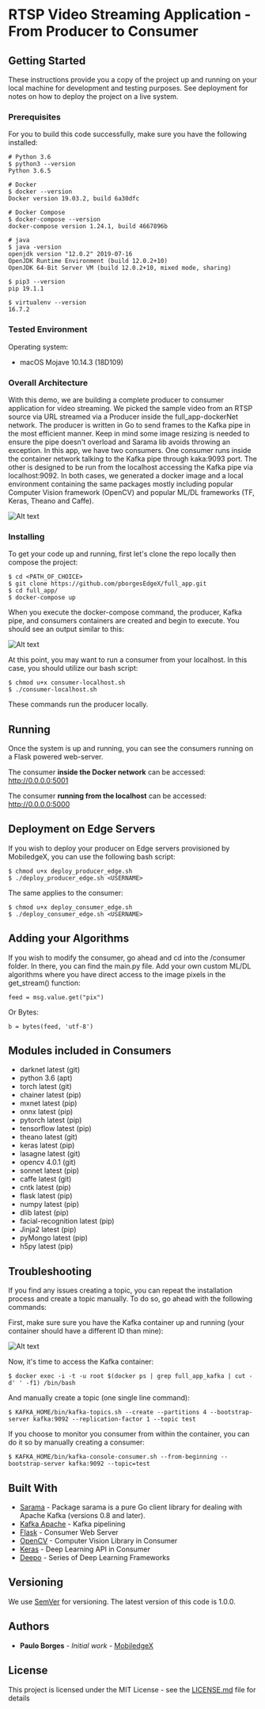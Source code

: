 # RTSP Video Streaming Application - From Producer to Consumer

## Getting Started

These instructions provide you a copy of the project up and running on your local machine for development and testing purposes. See deployment for notes on how to deploy the project on a live system.

### Prerequisites

For you to build this code successfully, make sure you have the following installed:

```
# Python 3.6
$ python3 --version
Python 3.6.5

# Docker
$ docker --version
Docker version 19.03.2, build 6a30dfc

# Docker Compose
$ docker-compose --version
docker-compose version 1.24.1, build 4667896b

# java
$ java -version
openjdk version "12.0.2" 2019-07-16
OpenJDK Runtime Environment (build 12.0.2+10)
OpenJDK 64-Bit Server VM (build 12.0.2+10, mixed mode, sharing)

$ pip3 --version
pip 19.1.1

$ virtualenv --version
16.7.2

```
### Tested Environment
Operating system:
* macOS Mojave 10.14.3 (18D109)

### Overall Architecture
With this demo, we are building a complete producer to consumer application for video streaming. We picked the sample video from an RTSP source via URL streamed via a Producer inside the full_app-dockerNet network. The producer is written in Go to send frames to the Kafka pipe in the most efficient manner. Keep in mind some image resizing is needed to ensure the pipe doesn't overload and Sarama lib avoids throwing an exception. In this app, we have two consumers. One consumer runs inside the container network talking to the Kafka pipe through kaka:9093 port. The other is designed to be run from the localhost accessing the Kafka pipe via localhost:9092. In both cases, we generated a docker image and a local environment containing the same packages mostly including popular Computer Vision framework (OpenCV) and popular ML/DL frameworks (TF, Keras, Theano and Caffe).

![Alt text](readme_img/kafka_architecture.jpg?raw=true "Architecture")

### Installing

To get your code up and running, first let's clone the repo locally then compose the project:

```
$ cd <PATH_OF_CHOICE>
$ git clone https://github.com/pborgesEdgeX/full_app.git
$ cd full_app/
$ docker-compose up
```

When you execute the docker-compose command, the producer, Kafka pipe, and consumers containers are created and begin to execute. You should see an output similar to this:

![Alt text](readme_img/output.jpg?raw=true "Output")
 

At this point, you may want to run a consumer from your localhost. In this case, you should utilize our bash script:

```
$ chmod u+x consumer-localhost.sh
$ ./consumer-localhost.sh
```
These commands run the producer locally.


## Running 

Once the system is up and running, you can see the consumers running on a Flask powered web-server.

The consumer **inside the Docker network** can be accessed: http://0.0.0.0:5001

The consumer **running from the localhost** can be accessed: http://0.0.0.0:5000

## Deployment on Edge Servers

If you wish to deploy your producer on Edge servers provisioned by MobiledgeX, you can use the following bash script:

```
$ chmod u+x deploy_producer_edge.sh
$ ./deploy_producer_edge.sh <USERNAME>
```

The same applies to the consumer:

```
$ chmod u+x deploy_consumer_edge.sh
$ ./deploy_consumer_edge.sh <USERNAME>
```

## Adding your Algorithms
If you wish to modify the consumer, go ahead and cd into the /consumer folder. In there, you can find the main.py file. Add your own custom ML/DL algorithms where you have direct access to the image pixels in the get_stream() function:
```
feed = msg.value.get("pix")
```

Or Bytes: 
```
b = bytes(feed, 'utf-8')
```
## Modules included in Consumers

* darknet       latest (git)
* python        3.6    (apt)
* torch         latest (git)
* chainer       latest (pip)
* mxnet         latest (pip)
* onnx          latest (pip)
* pytorch       latest (pip)
* tensorflow    latest (pip)
* theano        latest (git)
* keras         latest (pip)
* lasagne       latest (git)
* opencv        4.0.1  (git)
* sonnet        latest (pip)
* caffe         latest (git)
* cntk          latest (pip)
* flask		latest (pip)
* numpy		latest (pip)
* dlib		latest (pip)
* facial-recognition latest (pip)
* Jinja2 	latest (pip)
* pyMongo	latest (pip)
* h5py		latest (pip)

## Troubleshooting
If you find any issues creating a topic, you can repeat the installation process and create a topic manually. To do so, go ahead with the following commands:

First, make sure sure you have the Kafka container up and running (your container should have a different ID than mine):

![Alt text](readme_img/containerup.jpeg?raw=true "Container Check")

Now, it's time to access the Kafka container:

```
$ docker exec -i -t -u root $(docker ps | grep full_app_kafka | cut -d' ' -f1) /bin/bash
```
And manually create a topic (one single line command):
```
$ KAFKA_HOME/bin/kafka-topics.sh --create --partitions 4 --bootstrap-server kafka:9092 --replication-factor 1 --topic test
```
If you choose to monitor you consumer from within the container, you can do it so by manually creating a consumer:
```
$ KAFKA_HOME/bin/kafka-console-consumer.sh --from-beginning --bootstrap-server kafka:9092 --topic=test 
```
## Built With

* [Sarama](https://godoc.org/github.com/Shopify/sarama) - Package sarama is a pure Go client library for dealing with Apache Kafka (versions 0.8 and later).
* [Kafka Apache](http://wurstmeister.github.io/kafka-docker/) - Kafka pipelining
* [Flask](https://palletsprojects.com/p/flask/) - Consumer Web Server
* [OpenCV](https://docs.opencv.org/) - Computer Vision Library in Consumer
* [Keras](https://keras.io/) - Deep Learning API in Consumer
* [Deepo](https://hub.docker.com/r/ufoym/deepo/) - Series of Deep Learning Frameworks

## Versioning

We use [SemVer](http://semver.org/) for versioning. The latest version of this code is 1.0.0.

## Authors

* **Paulo Borges** - *Initial work* - [MobiledgeX](https://github.com/pborgesEdgeX)

## License

This project is licensed under the MIT License - see the [LICENSE.md](https://github.com/pborgesEdgeX/full_app/blob/master/LICENSE) file for details

